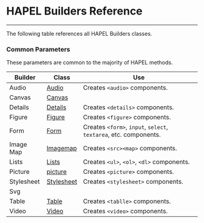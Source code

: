 
# HAPEL Builders Reference

---

The following table references all HAPEL Builders classes.

### Common Parameters
These parameters are common to the majority of HAPEL methods.

| Builder    | Class                       | Use                                                               |
|------------|-----------------------------|-------------------------------------------------------------------|
| Audio      | [Audio](audio.md)           | Creates `<audio>` components.                                     |
| Canvas     | [Canvas](canvas.md)         |                                                                   |                                                         
| Details    | [Details](details.md)       | Creates `<details>` components.                                   |
| Figure     | [Figure](figure.md)         | Creates `<figure>` components.                                    |
| Form       | [Form](form.md)             | Creates `<form>`, `input`, `select`, `textarea`, etc. components. |
| Image Map  | [Imagemap](imagemap.md)     | Creates `<src><map>` components.                                  |
| Lists      | [Lists](lists.md)           | Creates `<ul>`, `<ol>`, `<dl>` components.                        |
| Picture    | [picture](picture.md)       | Creates `<picture>` components.                                   |
| Stylesheet | [Stylesheet](stylesheet.md) | Creates `<stylesheet>` components.                                |
| Svg        |                             |                                                                   |
| Table      | [Table](table.md)           | Creates `<tablle>` components.                                    |
| Video      | [Video](video.md)           | Creates `<video>` components.                                     |
